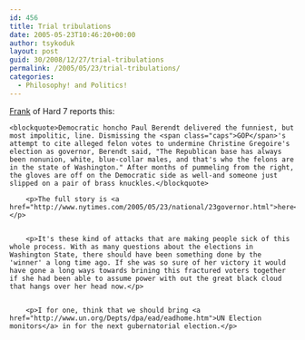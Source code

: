 ```yaml
---
id: 456
title: Trial tribulations
date: 2005-05-23T10:46:20+00:00
author: tsykoduk
layout: post
guid: 30/2008/12/27/trial-tribulations
permalink: /2005/05/23/trial-tribulations/
categories:
  - Philosophy! and Politics!
---
```

<p><a href="http://www.spokane7.com/blogs/hard7/archive.asp?postID=1581">Frank</a> of Hard 7 reports this:</p>


	<blockquote>Democratic honcho Paul Berendt delivered the funniest, but most impolitic, line. Dismissing the <span class="caps">GOP</span>'s attempt to cite alleged felon votes to undermine Christine Gregoire's election as governor, Berendt said, "The Republican base has always been nonunion, white, blue-collar males, and that's who the felons are in the state of Washington." After months of pummeling from the right, the gloves are off on the Democratic side as well-and someone just slipped on a pair of brass knuckles.</blockquote>

		<p>The full story is <a href="http://www.nytimes.com/2005/05/23/national/23governor.html">here</a>.</p>


		<p>It's these kind of attacks that are making people sick of this whole process. With as many questions about the elections in Washington State, there should have been something done by the 'winner' a long time ago. If she was so sure of her victory it would have gone a long ways towards brining this fractured voters together if she had been able to assume power with out the great black cloud that hangs over her head now.</p>


		<p>I for one, think that we should bring <a href="http://www.un.org/Depts/dpa/ead/eadhome.htm">UN Election monitors</a> in for the next gubernatorial election.</p>